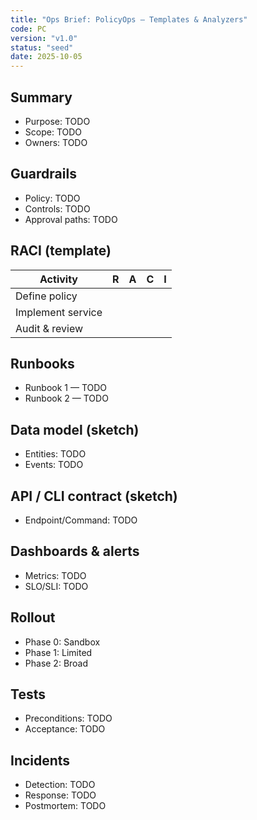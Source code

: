 ```yaml
---
title: "Ops Brief: PolicyOps — Templates & Analyzers"
code: PC
version: "v1.0"
status: "seed"
date: 2025-10-05
---
```


## Summary
- Purpose: TODO
- Scope: TODO
- Owners: TODO

## Guardrails
- Policy: TODO
- Controls: TODO
- Approval paths: TODO

## RACI (template)
| Activity | R | A | C | I |
|---|---|---|---|---|
| Define policy |  |  |  |  |
| Implement service |  |  |  |  |
| Audit & review |  |  |  |  |

## Runbooks
- Runbook 1 — TODO
- Runbook 2 — TODO

## Data model (sketch)
- Entities: TODO
- Events: TODO

## API / CLI contract (sketch)
- Endpoint/Command: TODO

## Dashboards & alerts
- Metrics: TODO
- SLO/SLI: TODO

## Rollout
- Phase 0: Sandbox
- Phase 1: Limited
- Phase 2: Broad

## Tests
- Preconditions: TODO
- Acceptance: TODO

## Incidents
- Detection: TODO
- Response: TODO
- Postmortem: TODO
